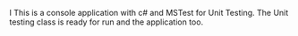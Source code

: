 I This is a console application with c# and MSTest for Unit Testing. 
The Unit testing class is ready for run and the application too.
